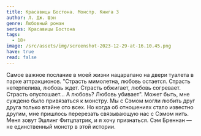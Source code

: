 ```yaml
---
title: Красавицы Бостона. Монстр. Книга 3
author: Л. Дж. Шэн
genre: Любовный роман
series: Красавицы Бостона
tags:
  - 18+
image: /src/assets/img/screenshot-2023-12-29-at-16.10.45.png
have: true
read: false
---
```

Самое важное послание в моей жизни нацарапано на двери туалета в парке аттракционов. "Страсть мимолетна, любовь остается. Страсть нетерпелива, любовь ждет. Страсть обжигает, любовь согревает. Страсть опустошает… А любовь? Любовь убивает". Может быть, мне суждено было привязаться к монстру. Мы с Сэмом могли любить друг друга только втайне ото всех. Но когда об отношениях стало известно другим, мне пришлось перерезать связывающую нас с Сэмом нить. Меня зовут Эшлинг Фитцпатрик, и я хочу признаться. Сэм Бреннан — не единственный монстр в этой истории.
